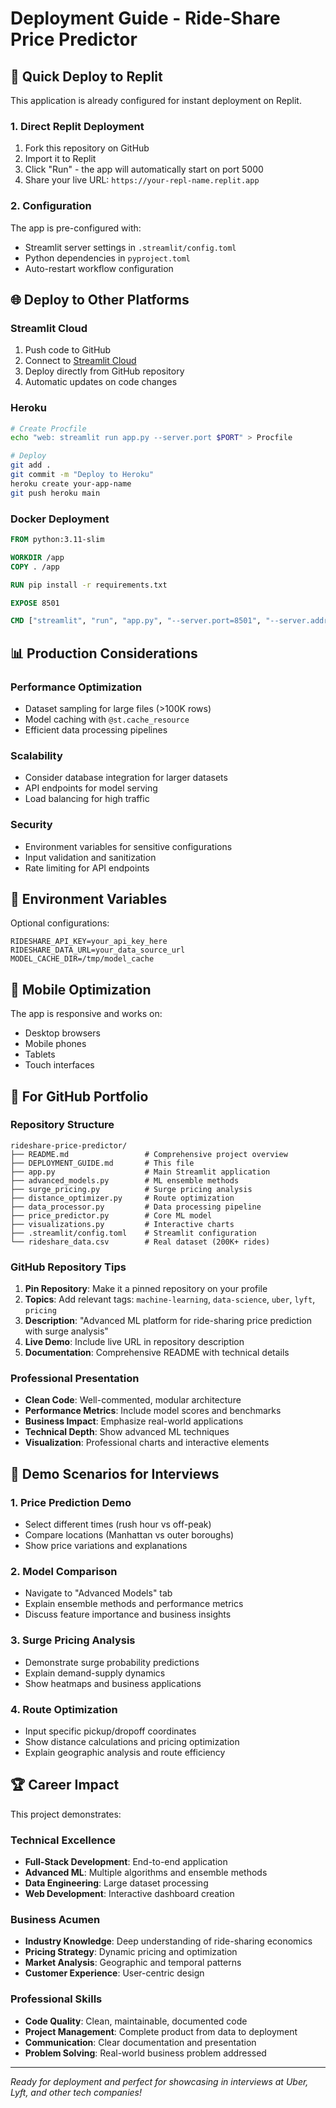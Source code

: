 # Deployment Guide - Ride-Share Price Predictor

## 🚀 Quick Deploy to Replit

This application is already configured for instant deployment on Replit.

### 1. Direct Replit Deployment
1. Fork this repository on GitHub
2. Import it to Replit
3. Click "Run" - the app will automatically start on port 5000
4. Share your live URL: `https://your-repl-name.replit.app`

### 2. Configuration
The app is pre-configured with:
- Streamlit server settings in `.streamlit/config.toml`
- Python dependencies in `pyproject.toml`
- Auto-restart workflow configuration

## 🌐 Deploy to Other Platforms

### Streamlit Cloud
1. Push code to GitHub
2. Connect to [Streamlit Cloud](https://streamlit.io/cloud)
3. Deploy directly from GitHub repository
4. Automatic updates on code changes

### Heroku
```bash
# Create Procfile
echo "web: streamlit run app.py --server.port $PORT" > Procfile

# Deploy
git add .
git commit -m "Deploy to Heroku"
heroku create your-app-name
git push heroku main
```

### Docker Deployment
```dockerfile
FROM python:3.11-slim

WORKDIR /app
COPY . /app

RUN pip install -r requirements.txt

EXPOSE 8501

CMD ["streamlit", "run", "app.py", "--server.port=8501", "--server.address=0.0.0.0"]
```

## 📊 Production Considerations

### Performance Optimization
- Dataset sampling for large files (>100K rows)
- Model caching with `@st.cache_resource`
- Efficient data processing pipelines

### Scalability
- Consider database integration for larger datasets
- API endpoints for model serving
- Load balancing for high traffic

### Security
- Environment variables for sensitive configurations
- Input validation and sanitization
- Rate limiting for API endpoints

## 🔧 Environment Variables

Optional configurations:
```env
RIDESHARE_API_KEY=your_api_key_here
RIDESHARE_DATA_URL=your_data_source_url
MODEL_CACHE_DIR=/tmp/model_cache
```

## 📱 Mobile Optimization

The app is responsive and works on:
- Desktop browsers
- Mobile phones
- Tablets
- Touch interfaces

## 🎯 For GitHub Portfolio

### Repository Structure
```
rideshare-price-predictor/
├── README.md                 # Comprehensive project overview
├── DEPLOYMENT_GUIDE.md       # This file
├── app.py                    # Main Streamlit application
├── advanced_models.py        # ML ensemble methods
├── surge_pricing.py          # Surge pricing analysis
├── distance_optimizer.py     # Route optimization
├── data_processor.py         # Data processing pipeline
├── price_predictor.py        # Core ML model
├── visualizations.py         # Interactive charts
├── .streamlit/config.toml    # Streamlit configuration
└── rideshare_data.csv        # Real dataset (200K+ rides)
```

### GitHub Repository Tips
1. **Pin Repository**: Make it a pinned repository on your profile
2. **Topics**: Add relevant tags: `machine-learning`, `data-science`, `uber`, `lyft`, `pricing`
3. **Description**: "Advanced ML platform for ride-sharing price prediction with surge analysis"
4. **Live Demo**: Include live URL in repository description
5. **Documentation**: Comprehensive README with technical details

### Professional Presentation
- **Clean Code**: Well-commented, modular architecture
- **Performance Metrics**: Include model scores and benchmarks
- **Business Impact**: Emphasize real-world applications
- **Technical Depth**: Show advanced ML techniques
- **Visualization**: Professional charts and interactive elements

## 🎪 Demo Scenarios for Interviews

### 1. Price Prediction Demo
- Select different times (rush hour vs off-peak)
- Compare locations (Manhattan vs outer boroughs)
- Show price variations and explanations

### 2. Model Comparison
- Navigate to "Advanced Models" tab
- Explain ensemble methods and performance metrics
- Discuss feature importance and business insights

### 3. Surge Pricing Analysis
- Demonstrate surge probability predictions
- Explain demand-supply dynamics
- Show heatmaps and business applications

### 4. Route Optimization
- Input specific pickup/dropoff coordinates
- Show distance calculations and pricing optimization
- Explain geographic analysis and route efficiency

## 🏆 Career Impact

This project demonstrates:

### Technical Excellence
- **Full-Stack Development**: End-to-end application
- **Advanced ML**: Multiple algorithms and ensemble methods
- **Data Engineering**: Large dataset processing
- **Web Development**: Interactive dashboard creation

### Business Acumen
- **Industry Knowledge**: Deep understanding of ride-sharing economics
- **Pricing Strategy**: Dynamic pricing and optimization
- **Market Analysis**: Geographic and temporal patterns
- **Customer Experience**: User-centric design

### Professional Skills
- **Code Quality**: Clean, maintainable, documented code
- **Project Management**: Complete product from data to deployment
- **Communication**: Clear documentation and presentation
- **Problem Solving**: Real-world business problem addressed

---

*Ready for deployment and perfect for showcasing in interviews at Uber, Lyft, and other tech companies!*
